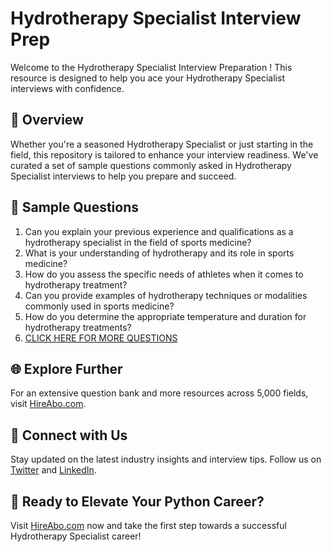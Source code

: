 # Hydrotherapy Specialist Interview Prep

Welcome to the Hydrotherapy Specialist Interview Preparation ! This resource is designed to help you ace your Hydrotherapy Specialist interviews with confidence.

## 🚀 Overview

Whether you're a seasoned Hydrotherapy Specialist or just starting in the field, this repository is tailored to enhance your interview readiness. We've curated a set of sample questions commonly asked in Hydrotherapy Specialist interviews to help you prepare and succeed.

## 📝 Sample Questions

1. Can you explain your previous experience and qualifications as a hydrotherapy specialist in the field of sports medicine?
2. What is your understanding of hydrotherapy and its role in sports medicine?
3. How do you assess the specific needs of athletes when it comes to hydrotherapy treatment?
4. Can you provide examples of hydrotherapy techniques or modalities commonly used in sports medicine?
5. How do you determine the appropriate temperature and duration for hydrotherapy treatments?
6. [CLICK HERE FOR MORE QUESTIONS](https://hireabo.com/job/15_1_28/Hydrotherapy%20Specialist)

## 🌐 Explore Further

For an extensive question bank and more resources across 5,000 fields, visit [HireAbo.com](https://www.hireabo.com).

## 📱 Connect with Us

Stay updated on the latest industry insights and interview tips. Follow us on [Twitter](https://twitter.com/hireabo) and [LinkedIn](https://www.linkedin.com/in/hire-abo-3609972a8/).

## 🚀 Ready to Elevate Your Python Career?

Visit [HireAbo.com](https://www.hireabo.com) now and take the first step towards a successful Hydrotherapy Specialist career!
